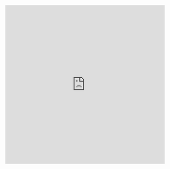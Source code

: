 <iframe src="https://yosintv.netlify.app/?yosintv=https://daddy.yurendtv.biz.id/https://ddy1.onlinewebtv.lol/ddy1/premium346/playlist.m3u8" style="border:0px #ffffff none;" name="iframe" scrolling="no" frameborder="1" marginheight="0px" marginwidth="0px" height="500px" width="100%px" allowfullscreen></iframe>
